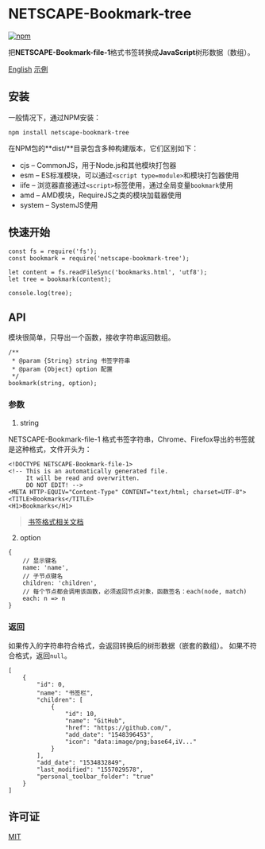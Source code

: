 # NETSCAPE-Bookmark-tree

[![npm](https://img.shields.io/npm/v/netscape-bookmark-tree.svg?color=%23CB3837)](https://www.npmjs.com/package/netscape-bookmark-tree)

把**NETSCAPE-Bookmark-file-1**格式书签转换成**JavaScript**树形数据（数组）。


[English](README.md)
[示例](https://kobezhu.github.io/netscape-bookmark-tree/example)

## 安装

一般情况下，通过NPM安装：

```
npm install netscape-bookmark-tree
```

在NPM包的**dist/**目录包含多种构建版本，它们区别如下：

- cjs – CommonJS，用于Node.js和其他模块打包器
- esm – ES标准模块，可以通过`<script type=module>`和模块打包器使用
- iife – 浏览器直接通过`<script>`标签使用，通过全局变量`bookmark`使用
- amd – AMD模块，RequireJS之类的模块加载器使用
- system – SystemJS使用

## 快速开始

```
const fs = require('fs');
const bookmark = require('netscape-bookmark-tree');

let content = fs.readFileSync('bookmarks.html', 'utf8');
let tree = bookmark(content);

console.log(tree);
```

## API

模块很简单，只导出一个函数，接收字符串返回数组。

```
/**
 * @param {String} string 书签字符串
 * @param {Object} option 配置
 */
bookmark(string, option);
```

### 参数

1. string

NETSCAPE-Bookmark-file-1 格式书签字符串，Chrome、Firefox导出的书签就是这种格式，文件开头为：

```
<!DOCTYPE NETSCAPE-Bookmark-file-1>
<!-- This is an automatically generated file.
     It will be read and overwritten.
     DO NOT EDIT! -->
<META HTTP-EQUIV="Content-Type" CONTENT="text/html; charset=UTF-8">
<TITLE>Bookmarks</TITLE>
<H1>Bookmarks</H1>
```

> [书签格式相关文档](https://docs.microsoft.com/en-us/previous-versions/windows/internet-explorer/ie-developer/platform-apis/aa753582(v=vs.85))

2. option

```
{
    // 显示键名
    name: 'name',
    // 子节点键名
    children: 'children',
    // 每个节点都会调用该函数，必须返回节点对象，函数签名：each(node, match)
    each: n => n
}
```

### 返回

如果传入的字符串符合格式，会返回转换后的树形数据（嵌套的数组）。
如果不符合格式，返回`null`。

```
[
    {
        "id": 0,
        "name": "书签栏",
        "children": [
            {
                "id": 10,
                "name": "GitHub",
                "href": "https://github.com/",
                "add_date": "1548396453",
                "icon": "data:image/png;base64,iV..."
            }
        ],
        "add_date": "1534832849",
        "last_modified": "1557029578",
        "personal_toolbar_folder": "true"
    }
]
```

## 许可证

[MIT](LICENSE)